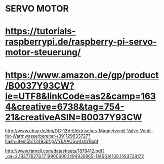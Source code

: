 
 # SERVO MOTOR
# https://tutorials-raspberrypi.de/raspberry-pi-servo-motor-steuerung/
# https://www.amazon.de/gp/product/B0037Y93CW?ie=UTF8&linkCode=as2&camp=1634&creative=6738&tag=754-21&creativeASIN=B0037Y93CW

http://www.ebay.de/itm/DC-12V-Elektrisches-Magnetventil-Valve-Ventil-fur-Warmwasserbereiter-/391129633727?hash=item5b112493bf:g:VYkAAOSw4shYBxpf

http://www.farnell.com/datasheets/1878412.pdf?_ga=2.183778278.1719900600.1494936865-1146614160.1493728172

